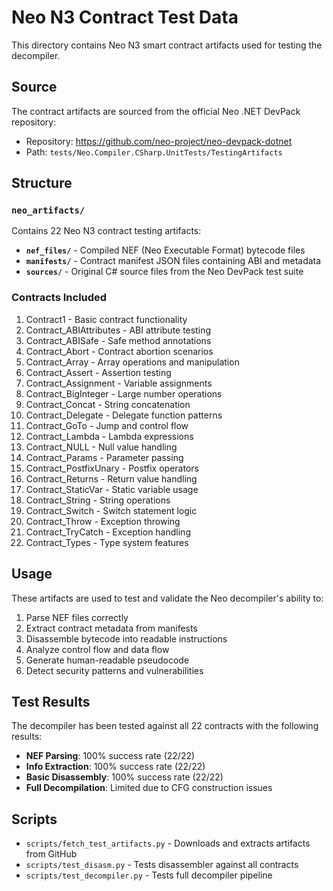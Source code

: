 # Neo N3 Contract Test Data

This directory contains Neo N3 smart contract artifacts used for testing the decompiler.

## Source

The contract artifacts are sourced from the official Neo .NET DevPack repository:
- Repository: https://github.com/neo-project/neo-devpack-dotnet
- Path: `tests/Neo.Compiler.CSharp.UnitTests/TestingArtifacts`

## Structure

### `neo_artifacts/`

Contains 22 Neo N3 contract testing artifacts:

- **`nef_files/`** - Compiled NEF (Neo Executable Format) bytecode files
- **`manifests/`** - Contract manifest JSON files containing ABI and metadata
- **`sources/`** - Original C# source files from the Neo DevPack test suite

### Contracts Included

1. Contract1 - Basic contract functionality
2. Contract_ABIAttributes - ABI attribute testing
3. Contract_ABISafe - Safe method annotations
4. Contract_Abort - Contract abortion scenarios
5. Contract_Array - Array operations and manipulation
6. Contract_Assert - Assertion testing
7. Contract_Assignment - Variable assignments
8. Contract_BigInteger - Large number operations
9. Contract_Concat - String concatenation
10. Contract_Delegate - Delegate function patterns
11. Contract_GoTo - Jump and control flow
12. Contract_Lambda - Lambda expressions
13. Contract_NULL - Null value handling
14. Contract_Params - Parameter passing
15. Contract_PostfixUnary - Postfix operators
16. Contract_Returns - Return value handling
17. Contract_StaticVar - Static variable usage
18. Contract_String - String operations
19. Contract_Switch - Switch statement logic
20. Contract_Throw - Exception throwing
21. Contract_TryCatch - Exception handling
22. Contract_Types - Type system features

## Usage

These artifacts are used to test and validate the Neo decompiler's ability to:

1. Parse NEF files correctly
2. Extract contract metadata from manifests
3. Disassemble bytecode into readable instructions
4. Analyze control flow and data flow
5. Generate human-readable pseudocode
6. Detect security patterns and vulnerabilities

## Test Results

The decompiler has been tested against all 22 contracts with the following results:

- **NEF Parsing**: 100% success rate (22/22)
- **Info Extraction**: 100% success rate (22/22) 
- **Basic Disassembly**: 100% success rate (22/22)
- **Full Decompilation**: Limited due to CFG construction issues

## Scripts

- `scripts/fetch_test_artifacts.py` - Downloads and extracts artifacts from GitHub
- `scripts/test_disasm.py` - Tests disassembler against all contracts
- `scripts/test_decompiler.py` - Tests full decompiler pipeline